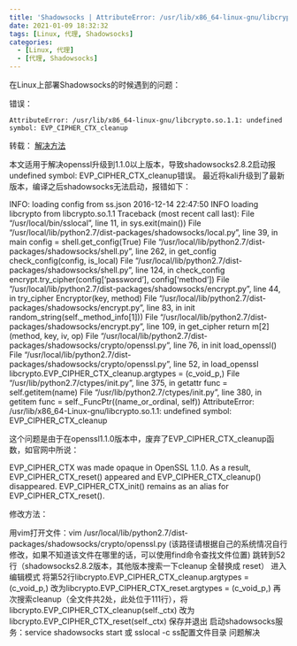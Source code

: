 ```yaml
---
title: 'Shadowsocks | AttributeError: /usr/lib/x86_64-linux-gnu/libcrypto.so.1.1: undefined symbol: EVP_CIPHER_CTX_cleanup'
date: 2021-01-09 18:32:32
tags: [Linux, 代理, Shadowsocks]
categories: 
  - [Linux, 代理]
  - [代理, Shadowsocks]
---
```

在Linux上部署Shadowsocks的时候遇到的问题：

错误：
```
AttributeError: /usr/lib/x86_64-linux-gnu/libcrypto.so.1.1: undefined symbol: EVP_CIPHER_CTX_cleanup
```

<!-- more -->

转载：
[解决方法](https://www.idcyunwei.org/post/220.html)

本文适用于解决openssl升级到1.1.0以上版本，导致shadowsocks2.8.2启动报undefined symbol: EVP_CIPHER_CTX_cleanup错误。
最近将kali升级到了最新版本，编译之后shadowsocks无法启动，报错如下：

INFO: loading config from ss.json
2016-12-14 22:47:50 INFO loading libcrypto from libcrypto.so.1.1
Traceback (most recent call last):
File “/usr/local/bin/sslocal”, line 11, in
sys.exit(main())
File “/usr/local/lib/python2.7/dist-packages/shadowsocks/local.py”, line 39, in main
config = shell.get_config(True)
File “/usr/local/lib/python2.7/dist-packages/shadowsocks/shell.py”, line 262, in get_config
check_config(config, is_local)
File “/usr/local/lib/python2.7/dist-packages/shadowsocks/shell.py”, line 124, in check_config
encrypt.try_cipher(config[‘password’], config[‘method’])
File “/usr/local/lib/python2.7/dist-packages/shadowsocks/encrypt.py”, line 44, in try_cipher
Encryptor(key, method)
File “/usr/local/lib/python2.7/dist-packages/shadowsocks/encrypt.py”, line 83, in init
random_string(self._method_info[1]))
File “/usr/local/lib/python2.7/dist-packages/shadowsocks/encrypt.py”, line 109, in get_cipher
return m[2](method, key, iv, op)
File “/usr/local/lib/python2.7/dist-packages/shadowsocks/crypto/openssl.py”, line 76, in init
load_openssl()
File “/usr/local/lib/python2.7/dist-packages/shadowsocks/crypto/openssl.py”, line 52, in load_openssl
libcrypto.EVP_CIPHER_CTX_cleanup.argtypes = (c_void_p,)
File “/usr/lib/python2.7/ctypes/init.py”, line 375, in getattr
func = self.getitem(name)
File “/usr/lib/python2.7/ctypes/init.py”, line 380, in getitem
func = self._FuncPtr((name_or_ordinal, self))
AttributeError: /usr/lib/x86_64-Linux-gnu/libcrypto.so.1.1: undefined symbol: EVP_CIPHER_CTX_cleanup

这个问题是由于在openssl1.1.0版本中，废弃了EVP_CIPHER_CTX_cleanup函数，如官网中所说：

EVP_CIPHER_CTX was made opaque in OpenSSL 1.1.0. As a result, EVP_CIPHER_CTX_reset() appeared and EVP_CIPHER_CTX_cleanup() disappeared.
EVP_CIPHER_CTX_init() remains as an alias for EVP_CIPHER_CTX_reset().

修改方法：

用vim打开文件：vim /usr/local/lib/python2.7/dist-packages/shadowsocks/crypto/openssl.py (该路径请根据自己的系统情况自行修改，如果不知道该文件在哪里的话，可以使用find命令查找文件位置)
跳转到52行（shadowsocks2.8.2版本，其他版本搜索一下cleanup 全替换成 reset）
进入编辑模式
将第52行libcrypto.EVP_CIPHER_CTX_cleanup.argtypes = (c_void_p,)
改为libcrypto.EVP_CIPHER_CTX_reset.argtypes = (c_void_p,)
再次搜索cleanup（全文件共2处，此处位于111行），将libcrypto.EVP_CIPHER_CTX_cleanup(self._ctx)
改为libcrypto.EVP_CIPHER_CTX_reset(self._ctx)
保存并退出
启动shadowsocks服务：service shadowsocks start 或 sslocal -c ss配置文件目录
问题解决